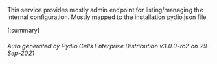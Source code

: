 






This service provides mostly admin endpoint for listing/managing the internal configuration. Mostly mapped to the installation pydio.json file.

[:summary]

###### Auto generated by Pydio Cells Enterprise Distribution v3.0.0-rc2 on 29-Sep-2021
